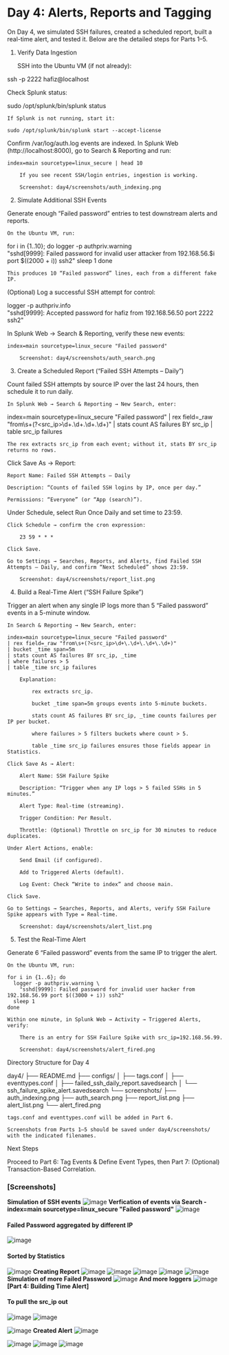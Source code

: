 # **Day 4: Alerts, Reports and Tagging**

On Day 4, we simulated SSH failures, created a scheduled report, built a real-time alert, and tested it. Below are the detailed steps for Parts 1–5.
1. Verify Data Ingestion

    SSH into the Ubuntu VM (if not already):

ssh -p 2222 hafiz@localhost

Check Splunk status:

sudo /opt/splunk/bin/splunk status

    If Splunk is not running, start it:

    sudo /opt/splunk/bin/splunk start --accept-license

Confirm /var/log/auth.log events are indexed.
In Splunk Web (http://localhost:8000), go to Search & Reporting and run:

    index=main sourcetype=linux_secure | head 10

        If you see recent SSH/login entries, ingestion is working.

        Screenshot: day4/screenshots/auth_indexing.png

2. Simulate Additional SSH Events

Generate enough “Failed password” entries to test downstream alerts and reports.

    On the Ubuntu VM, run:

for i in {1..10}; do
  logger -p authpriv.warning \
    "sshd[9999]: Failed password for invalid user attacker from 192.168.56.$i port $((2000 + i)) ssh2"
  sleep 1
done

    This produces 10 “Failed password” lines, each from a different fake IP.

(Optional) Log a successful SSH attempt for control:

logger -p authpriv.info \
  "sshd[9999]: Accepted password for hafiz from 192.168.56.50 port 2222 ssh2"

In Splunk Web → Search & Reporting, verify these new events:

    index=main sourcetype=linux_secure "Failed password"

        Screenshot: day4/screenshots/auth_search.png

3. Create a Scheduled Report (“Failed SSH Attempts – Daily”)

Count failed SSH attempts by source IP over the last 24 hours, then schedule it to run daily.

    In Splunk Web → Search & Reporting → New Search, enter:

index=main sourcetype=linux_secure "Failed password"
| rex field=_raw "from\s+(?<src_ip>\d+\.\d+\.\d+\.\d+)"
| stats count AS failures BY src_ip
| table src_ip failures

    The rex extracts src_ip from each event; without it, stats BY src_ip returns no rows.

Click Save As → Report:

    Report Name: Failed SSH Attempts – Daily

    Description: “Counts of failed SSH logins by IP, once per day.”

    Permissions: “Everyone” (or “App (search)”).

Under Schedule, select Run Once Daily and set time to 23:59.

    Click Schedule → confirm the cron expression:

        23 59 * * *

    Click Save.

    Go to Settings → Searches, Reports, and Alerts, find Failed SSH Attempts – Daily, and confirm “Next Scheduled” shows 23:59.

        Screenshot: day4/screenshots/report_list.png

4. Build a Real-Time Alert (“SSH Failure Spike”)

Trigger an alert when any single IP logs more than 5 “Failed password” events in a 5-minute window.

    In Search & Reporting → New Search, enter:

    index=main sourcetype=linux_secure "Failed password"
    | rex field=_raw "from\s+(?<src_ip>\d+\.\d+\.\d+\.\d+)"
    | bucket _time span=5m
    | stats count AS failures BY src_ip, _time
    | where failures > 5
    | table _time src_ip failures

        Explanation:

            rex extracts src_ip.

            bucket _time span=5m groups events into 5-minute buckets.

            stats count AS failures BY src_ip, _time counts failures per IP per bucket.

            where failures > 5 filters buckets where count > 5.

            table _time src_ip failures ensures those fields appear in Statistics.

    Click Save As → Alert:

        Alert Name: SSH Failure Spike

        Description: “Trigger when any IP logs > 5 failed SSHs in 5 minutes.”

        Alert Type: Real-time (streaming).

        Trigger Condition: Per Result.

        Throttle: (Optional) Throttle on src_ip for 30 minutes to reduce duplicates.

    Under Alert Actions, enable:

        Send Email (if configured).

        Add to Triggered Alerts (default).

        Log Event: Check “Write to index” and choose main.

    Click Save.

    Go to Settings → Searches, Reports, and Alerts, verify SSH Failure Spike appears with Type = Real-time.

        Screenshot: day4/screenshots/alert_list.png

5. Test the Real-Time Alert

Generate 6 “Failed password” events from the same IP to trigger the alert.

    On the Ubuntu VM, run:

    for i in {1..6}; do
      logger -p authpriv.warning \
        "sshd[9999]: Failed password for invalid user hacker from 192.168.56.99 port $((3000 + i)) ssh2"
      sleep 1
    done

    Within one minute, in Splunk Web → Activity → Triggered Alerts, verify:

        There is an entry for SSH Failure Spike with src_ip=192.168.56.99.

        Screenshot: day4/screenshots/alert_fired.png

Directory Structure for Day 4

day4/
├── README.md
├── configs/
│   ├── tags.conf
│   ├── eventtypes.conf
│   ├── failed_ssh_daily_report.savedsearch
│   └── ssh_failure_spike_alert.savedsearch
└── screenshots/
    ├── auth_indexing.png
    ├── auth_search.png
    ├── report_list.png
    ├── alert_list.png
    └── alert_fired.png

    tags.conf and eventtypes.conf will be added in Part 6.

    Screenshots from Parts 1–5 should be saved under day4/screenshots/ with the indicated filenames.

Next Steps

Proceed to Part 6: Tag Events & Define Event Types, then Part 7: (Optional) Transaction-Based Correlation.




















### **[Screenshots]**

**Simulation of SSH events**
![image](https://github.com/user-attachments/assets/c0bce5b6-75a5-4fab-8d1c-e1e2c1ae2b1c)
**Verfication of events via Search - index=main sourcetype=linux_secure "Failed password"**
![image](https://github.com/user-attachments/assets/9ccb65f4-0cc3-49dc-a5f4-9cfdb3cd14cd)
#### **Failed Password aggregated by different IP**
![image](https://github.com/user-attachments/assets/2501f412-b16a-4fa1-805b-82efd609d7dc)
#### **Sorted by Statistics**
![image](https://github.com/user-attachments/assets/6b272e1b-010f-4e0a-af21-0197704984bc)
**Creating Report**
![image](https://github.com/user-attachments/assets/cdfe2875-b8f5-4367-bf9c-e2872335c226)
![image](https://github.com/user-attachments/assets/ac2e080e-13b6-48cd-b71e-2083c6aab400)
![image](https://github.com/user-attachments/assets/e50065a3-7776-489b-993d-ee91a6c7104f)
![image](https://github.com/user-attachments/assets/d2c9656f-0a4d-411f-affc-f3c8fd7778c0)
![image](https://github.com/user-attachments/assets/9642bbf0-6236-4fb3-a159-08848bb06aee)
**Simulation of more Failed Password**
![image](https://github.com/user-attachments/assets/c94d47b4-7c5d-48d5-8a94-bc1ddeaad62e)
**And more loggers**
![image](https://github.com/user-attachments/assets/a831e995-31b1-4a38-917f-c84af4d43136)
**[Part 4: Building Time Alert]**
#### **To pull the src_ip out**
![image](https://github.com/user-attachments/assets/010a94e7-f1f1-45f3-8cf5-77280d582fd1)
![image](https://github.com/user-attachments/assets/5d6894bb-9d88-4b99-a7ea-7be297e2f29d)

![image](https://github.com/user-attachments/assets/bb19278a-f6d1-45b4-baa5-51409dab5c1e)
**Created Alert**
![image](https://github.com/user-attachments/assets/2607ac79-a481-4a7a-a4a6-9d82e362fc79)

![image](https://github.com/user-attachments/assets/c9a0acc2-c1e3-48a0-bc5d-4e61cbc79cdc)
![image](https://github.com/user-attachments/assets/4ff636ea-57c6-40fd-a4db-f3fd5696b0a2)
![image](https://github.com/user-attachments/assets/4138e46c-6fec-4f83-8420-5737c08876fd)
